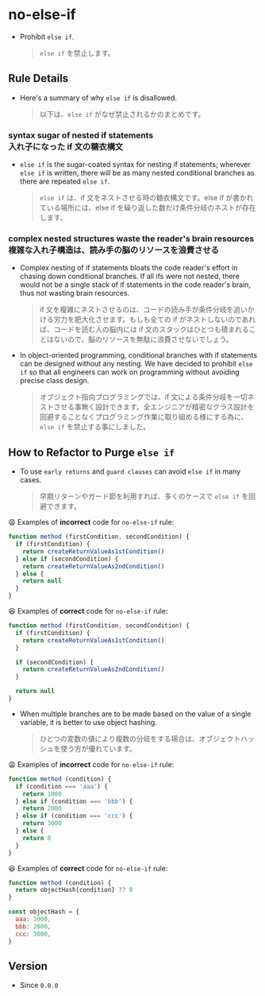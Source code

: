 # no-else-if

* Prohibit `else if`.
  > `else if` を禁止します。

## Rule Details

* Here's a summary of why `else if` is disallowed.
  > 以下は、`else if` がなぜ禁止されるかのまとめです。

### syntax sugar of nested if statements<br>入れ子になった if 文の糖衣構文

* `else if` is the sugar-coated syntax for nesting if statements; wherever `else if` is written, there will be as many nested conditional branches as there are repeated `else if`.
  > `else if` は、if 文をネストさせる時の糖衣構文です。else if が書かれている場所には、else if を繰り返した数だけ条件分岐のネストが存在します。

### complex nested structures waste the reader's brain resources<br>複雑な入れ子構造は、読み手の脳のリソースを浪費させる

* Complex nesting of if statements bloats the code reader's effort in chasing down conditional branches. If all ifs were not nested, there would not be a single stack of if statements in the code reader's brain, thus not wasting brain resources.
  > if 文を複雑にネストさせるのは、コードの読み手が条件分岐を追いかける労力を肥大化させます。もしも全ての if がネストしないのであれば、コードを読む人の脳内には if 文のスタックはひとつも積まれることはないので、脳のリソースを無駄に浪費させないでしょう。

* In object-oriented programming, conditional branches with if statements can be designed without any nesting. We have decided to prohibit `else if` so that all engineers can work on programming without avoiding precise class design.
  > オブジェクト指向プログラミングでは、if 文による条件分岐を一切ネストさせる事無く設計できます。全エンジニアが精密なクラス設計を回避することなくプログラミング作業に取り組める様にする為に、`else if` を禁止する事にしました。


## How to Refactor to Purge `else if`

* To use `early returns` and `guard clauses` can avoid `else if` in many cases.
  > 早期リターンやガード節を利用すれば、多くのケースで `else if` を回避できます。

😩 Examples of **incorrect** code for `no-else-if` rule:

```js
function method (firstCondition, secondCondition) {
  if (firstCondition) {
    return createReturnValueAs1stCondition()
  } else if (secondCondition) {
    return createReturnValueAs2ndCondition()
  } else {
    return null
  }
}
```

😆 Examples of **correct** code for `no-else-if` rule:

```js
function method (firstCondition, secondCondition) {
  if (firstCondition) {
    return createReturnValueAs1stCondition()
  }

  if (secondCondition) {
    return createReturnValueAs2ndCondition()
  }

  return null
}
```

* When multiple branches are to be made based on the value of a single variable, it is better to use object hashing.
  > ひとつの変数の値により複数の分岐をする場合は、オブジェクトハッシュを使う方が優れています。

😩 Examples of **incorrect** code for `no-else-if` rule:

```js
function method (condition) {
  if (condition === 'aaa') {
    return 1000
  } else if (condition === 'bbb') {
    return 2000
  } else if (condition === 'ccc') {
    return 3000
  } else {
    return 0
  }
}
```

😆 Examples of **correct** code for `no-else-if` rule:

```js
function method (condition) {
  return objectHash[condition] ?? 0
}

const objectHash = {
  aaa: 1000,
  bbb: 2000,
  ccc: 3000,
}
```

## Version

* Since `0.0.0`
